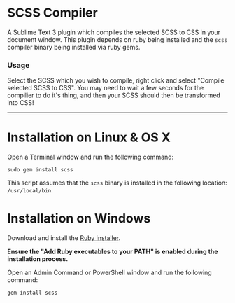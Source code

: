 # SCSS Compiler

A Sublime Text 3 plugin which compiles the selected SCSS to CSS in your document window.
This plugin depends on ruby being installed and the `scss` compiler binary being installed via ruby gems.

### Usage
Select the SCSS which you wish to compile, right click and select "Compile selected SCSS to CSS". You may need to wait a few seconds for the compilier to do it's thing, and then your SCSS should then be transformed into CSS!

---
# Installation on Linux & OS X 

Open a Terminal window and run the following command:
```
sudo gem install scss
```
This script assumes that the `scss` binary is installed in the following location: `/usr/local/bin`.

# Installation on Windows

Download and install the [Ruby installer](https://rubyinstaller.org/).

**Ensure the "Add Ruby executables to your PATH" is enabled during the installation process.**

Open an Admin Command or PowerShell window and run the following command:
```
gem install scss
```